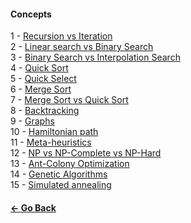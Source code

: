 #### Concepts

1 - [Recursion vs Iteration](https://stackoverflow.com/questions/15688019/recursion-versus-iteration?utm_medium=organic&utm_source=google_rich_qa&utm_campaign=google_rich_qa)  
2 - [Linear search vs Binary Search](https://stackoverflow.com/questions/700241/what-is-the-difference-between-linear-search-and-binary-search)  
3 - [Binary Search vs Interpolation Search](https://softwareengineering.stackexchange.com/questions/119703/interpolation-search-vs-binary-search?utm_medium=organic&utm_source=google_rich_qa&utm_campaign=google_rich_qa)  
4 - [Quick Sort](https://en.wikipedia.org/wiki/Quicksort)  
5 - [Quick Select](https://stackoverflow.com/questions/10846482/quickselect-algorithm-understanding?utm_medium=organic&utm_source=google_rich_qa&utm_campaign=google_rich_qa)  
6 - [Merge Sort](https://en.wikipedia.org/wiki/Merge_sort)  
7 - [Merge Sort vs Quick Sort](https://stackoverflow.com/questions/70402/why-is-quicksort-better-than-mergesort)  
8 - [Backtracking](https://en.wikipedia.org/wiki/Backtracking)  
9 - [Graphs](https://en.wikibooks.org/wiki/A-level_Computing/AQA/Paper_1/Fundamentals_of_data_structures/Graphs)  
10 - [Hamiltonian path](https://en.wikipedia.org/wiki/Hamiltonian_path)  
11 - [Meta-heuristics](https://en.wikipedia.org/wiki/Metaheuristic)  
12 - [NP vs NP-Complete vs NP-Hard](https://stackoverflow.com/questions/1857244/what-are-the-differences-between-np-np-complete-and-np-hard?utm_medium=organic&utm_source=google_rich_qa&utm_campaign=google_rich_qa)  
13 - [Ant-Colony Optimization](https://en.wikipedia.org/wiki/Ant_colony_optimization_algorithms)  
14 - [Genetic Algorithms](https://en.wikipedia.org/wiki/Genetic_algorithm)  
15 - [Simulated annealing](https://en.wikipedia.org/wiki/Simulated_annealing)  


#### [<- Go Back](https://github.com/VSPPedro/hciimps#hciimpshow-can-i-improve-my-programming-skills)
